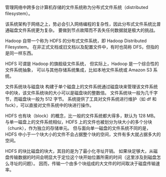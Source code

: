 管理网络中跨多台计算机存储的文件系统称为分布式文件系统（distributed filesystem）。

该系统架构于网络之上，势必会引入网络编程的复杂性，因此分布式文件系统比普通磁盘文件系统更为复杂。
要做到节点故障而不丢失任何数据就是极大的挑战。

Hadoop 自带一个称为 HDFS 的分布式文件系统，即 Hadoop Distributed Filesystem。
在非正式文档或旧文档以及配置文件中，有时也简称 DFS，但指的是同一样东西。

HDFS 可谓是 Hadoop 的旗舰级文件系统，
但实际上，Hadoop 是一个综合性的文件系统抽象，
可以与其他存储系统集成，比如本地文件系统或 Amazon S3 系统。

文件系统块与磁盘块
构建于单个磁盘上的文件系统通过磁盘块来管理该文件系统中的块，该文件系统块的大小可以是磁盘块的整数倍。
文件系统块一般为几千字节，而磁盘块一般为 512 字节。
系统提供了工具对文件系统进行维护（如 df 和 fsck），可以直接对文件系统中的块进行操作。

HDFS 也有块（block）的概念，比一般的文件系统都大得多，默认为 128 MB。
与单一磁盘上的文件系统相似，HDFS 上的文件也被划分为块大小的多个分块（chunk），作为独立的存储单元。
但与面向单一磁盘的文件系统不同的是，HDFS 中小于一个块大小的文件不会占据整个块的空间，文件有多大就占据多大的空间。

HDFS 的块比磁盘的块大，其目的是为了最小化寻址开销。
如果块足够大，从磁盘传输数据的时间会明显大于定位这个块开始位置所需的时间（这里涉及到磁盘怎么寻址的问题）。
因而，传输一个由多个块组成的大文件的时间取决于磁盘传输速率。
